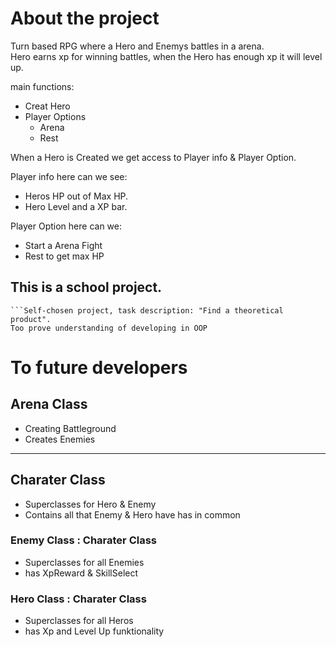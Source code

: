 # About the project
Turn based RPG where a Hero and Enemys battles in a arena.<br />
Hero earns xp for winning battles, when the Hero has enough xp it will level up.

main functions:
* Creat Hero
* Player Options
    * Arena
    *  Rest

When a Hero is Created we get access to Player info & Player Option.

Player info here can we see:
* Heros HP out of Max HP. 
* Hero Level and a XP bar.

Player Option here can we:
* Start a Arena Fight
* Rest to get max HP

## This is a school project.
    ```Self-chosen project, task description: "Find a theoretical product".
    Too prove understanding of developing in OOP
    

# To future developers

## Arena Class
* Creating Battleground
* Creates Enemies

-----

## Charater Class
* Superclasses for Hero & Enemy 
* Contains all that Enemy & Hero have has in common

### Enemy Class : Charater Class
* Superclasses for all Enemies
* has XpReward & SkillSelect

### Hero Class : Charater Class
* Superclasses for all Heros
* has Xp and Level Up funktionality